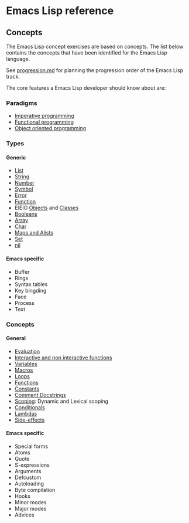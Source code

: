# Emacs Lisp reference

## Concepts

The Emacs Lisp concept exercises are based on concepts.
The list below contains the concepts that have been identified for the Emacs Lisp language.

See [progression.md](progression.md) for planning the progression order of the Emacs Lisp track.

The core features a Emacs Lisp developer should know about are:

### Paradigms

- [Imperative programming][imperative]
- [Functional programming][functional]
- [Object oriented programming][oop]

[imperative]: ../../../reference/paradigms/imperative.md
[oop]: ../../../reference/paradigms/object-oriented.md
[functional]: ../../../reference/paradigms/functional.md

### Types

#### Generic

- [List][list]
- [String][string]
- [Number][number]
- [Symbol][symbol]
- [Error][error]
- [Function][functions]
- EIEIO [Objects][objects] and [Classes][classes]
- [Booleans][boolean_logic]
- [Array][array]
- [Char][char]
- [Maps and Alists][map]
- [Set][set]
- [nil][undefined]

[array]: ../../../reference/types/array.md
[char]: ../../../reference/types/char.md
[map]: ../../../reference/types/map.md
[set]: ../../../reference/types/set.md
[undefined]: ../../../reference/types/undefined.md

#### Emacs specific

- Buffer
- Rings
- Syntax tables
- Key bingding
- Face
- Process
- Text

[list]: ../../../reference/types/list.md
[string]: ../../../reference/types/string.md
[number]: ../../../reference/types/number.md
[symbol]: ../../../reference/types/symbol.md
[error]: ../../../reference/types/error.md

### Concepts

#### General


- [Evaluation][evaluation]
- [Interactive and non interactive functions][functions]
- [Variables][variables]
- [Macros][macros]
- [Loops][loops]
- [Functions][functions]
- [Constants][constants]
- [Comment Docstrings][comments]
- [Scoping][scope]: Dynamic and Lexical scoping
- [Conditionals][conditionals]
- [Lambdas][anonymous_functions]
- [Side-effects][sideeffects]

#### Emacs specific

- Special forms
- Atoms
- Quote
- S-expressions
- Arguments
- Defcustom
- Autoloading 
- Byte compilation
- Hooks
- Minor modes
- Major modes
- Advices

[evaluation]: ../../../reference/concepts/evaluation.md
[functions]: ../../../reference/concepts/functions.md
[variables]: ../../../reference/concepts/variables.md
[macros]: ../../../reference/concepts/macros.md
[scope]: ../../../reference/concepts/scope.md
[sideeffects]: ../../../reference/concepts/pure_functions.md
[objects]: ../../../reference/concepts/objects.md
[classes]: ../../../reference/concepts/classes.md
[loops]: ../../../reference/concepts/loops.md
[functions]: ../../../reference/concepts/functions.md
[constants]: ../../../reference/concepts/constants.md
[conditionals]: ../../../reference/concepts/conditionals.md
[comments]: ../../../reference/concepts/comments.md
[boolean_logic]: ../../../reference/concepts/boolean_logic.md
[anonymous_functions]: ../../../reference/concepts/anonymous_functions.md
